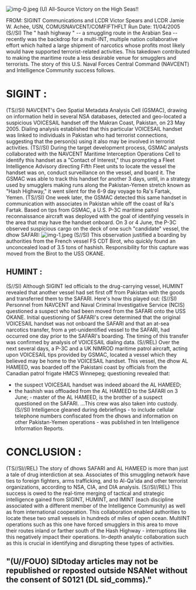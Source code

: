 ![img-0.jpeg](img-0.jpeg)
(U) All-Source Victory on the High Seas!!

FROM: SIGINT Communications and
LCDR Victor Spears and LCDR Jamie W. Achée, USN, COMUSNAVCENT/COMFIFTHFLT
Run Date: 11/04/2005
(S//SI) The " hash highway " -- a smuggling route in the Arabian Sea -- recently was the backdrop for a multi-INT, multiple nation collaborative effort which halted a large shipment of narcotics whose profits most likely would have supported terrorist-related activities. This takedown contributed to making the maritime route a less desirable venue for smugglers and terrorists. The story of this U.S. Naval Forces Central Command (NAVCENT) and Intelligence Community success follows.

# SIGINT : 

(TS//SI) NAVCENT's Geo Spatial Metadata Analysis Cell (GSMAC), drawing on information held in several NSA databases, detected and geo-located a suspicious VOICESAIL handset off the Makran Coast, Pakistan, on 23 May 2005. Dialing analysis established that this particular VOICESAIL handset was linked to individuals in Pakistan who had terrorist connections, suggesting that the person(s) using it also may be involved in terrorist activities.
(TS//SI) During the target development process, GSMAC analysts collaborated with the NAVCENT Maritime Interception Operations Cell to identify this handset as a "Contact of Interest," thus prompting a Fleet Intelligence Advisory directing Fifth Fleet units to locate the vessel the handset was on, conduct surveillance on the vessel, and board it. The GSMAC was able to track this handset for another 3 days, until, in a strategy used by smugglers making runs along the Pakistan-Yemen stretch known as "Hash Highway," it went silent for the 6-9 day voyage to Ra's Fartak, Yemen.
(TS//SI) One week later, the GSMAC detected this same handset in communication with associates in Pakistan while off the coast of Ra's Fartak. Based on tips from GSMAC, a U.S. P-3C maritime patrol reconnaissance aircraft was deployed with the goal of identifying vessels in the area that may have the handset onboard. On 3 or 4 June, the P-3C observed suspicious cargo on the deck of one such "candidate" vessel, the dhow SAFARI:
![img-1.jpeg](img-1.jpeg)
(S//SI) This observation justified a boarding by authorities from the French vessel FS CDT Birot, who quickly found an unconcealed load of 3.5 tons of hashish. Responsibility for this capture was moved from the Birot to the USS OKANE.

## HUMINT :

(S//SI) Although SIGINT led officials to the drug-carrying vessel, HUMINT revealed that another vessel had set first off from Pakistan with the goods and transferred them to the SAFARI. Here's how this played out:
(S//SI) Personnel from NAVCENT and Naval Criminal Investigative Service (NCIS) questioned a suspect who had been moved from the SAFARI onto the USS OKANE. Initial questioning of SAFARI's crew determined that the original VOICESAIL handset was not onboard the SAFARI and that an at-sea narcotics transfer, from a yet-unidentified vessel to the SAFARI, had occurred one day prior to the SAFARI's boarding. The timing of this transfer was confirmed by analysis of VOICESAIL dialing data.
(S//REL) Over the next several days, a P-3C and a UK NIMROD maritime patrol aircraft, acting upon VOICESAIL tips provided by GSMAC, located a vessel which they believed may be home to
the VOICESAIL handset. This vessel, the dhow AL HAMEED, was boarded off the Pakistani coast by officials from the Canadian patrol frigate HMCS Winnepeg; questioning revealed that:

- the suspect VOICESAIL handset was indeed aboard the AL HAMEED;
- the hashish was offloaded from the AL HAMEED to the SAFARI on 3 June;
$\square$ master of the AL HAMEED, is the brother of a suspect questioned on the SAFARI.
...This crew was also taken into custody.
(S//SI) Intelligence gleaned during debriefings - to include cellular telephone numbers confiscated from the dhows and information on other Pakistan-Yemen operations - was published in ten Intelligence Information Reports.


# CONCLUSION : 

(TS//SI//REL) The story of dhows SAFARI and AL HAMEED is more than just a tale of drug interdiction at sea. Associates of this smuggling network have ties to foreign fighters, arms trafficking, and to Al-Qa'ida and other terrorist organizations, according to NSA, CIA, and DIA analysis.
(S//SI//REL) This success is owed to the real-time merging of tactical and strategic intelligence gained from SIGINT, HUMINT, and IMINT (each discipline associated with a different member of the Intelligence Community) as well as from international cooperation. This collaboration enabled authorities to locate these two small vessels in hundreds of miles of open ocean. MultiINT operations such as this one have forced smugglers in this area to move their routes inland or farther south of the Hash Highway - interruptions like this negatively impact their operations. In-depth analytic collaboration such as this is crucial in identifying and disrupting these types of activities.

## "(U//FOUO) SIDtoday articles may not be republished or reposted outside NSANet without the consent of S0121 (DL sid_comms)."
